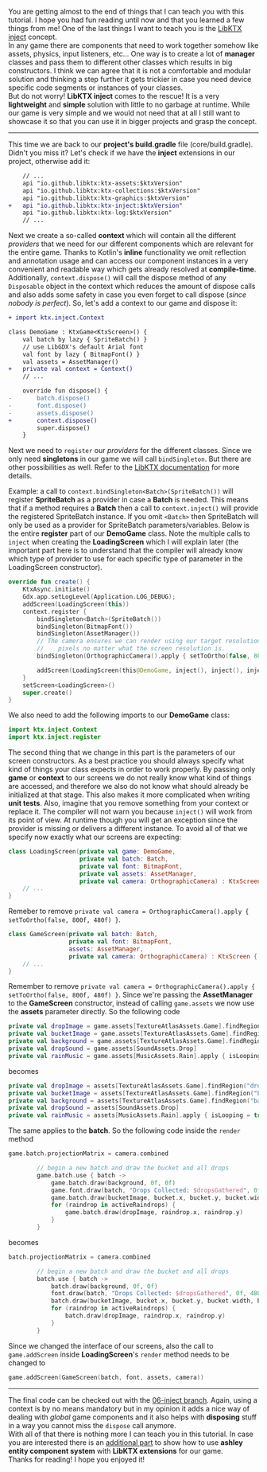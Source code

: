 You are getting almost to the end of things that I can teach you with this tutorial. I hope you had fun reading until now and that you learned a few things from me! One of the last things
I want to teach you is the [LibKTX inject](https://github.com/libktx/ktx/blob/master/inject/README.md) concept. <br>
In any game there are components that need to work together somehow like assets, physics, input listeners, etc... One way is to create a lot of **manager** classes and pass them to different 
other classes which results in big constructors. I think we can agree that it is not a comfortable and modular solution and thinking a step further it gets trickier in case you need device 
specific code segments or instances of your classes. <br>
But do not worry! **LibKTX inject** comes to the rescue! It is a very **lightweight** and **simple** solution with little to no garbage at runtime. While our game is very simple and we would not need that at all I still want to showcase it so that you can use it in bigger projects and grasp the concept.

***

This time we are back to our **project's build.gradle** file (core/build.gradle). Didn't you miss it? Let's check if we have the **inject** extensions in our project, otherwise add it:

```Diff
    // ...
    api "io.github.libktx:ktx-assets:$ktxVersion"
    api "io.github.libktx:ktx-collections:$ktxVersion"
    api "io.github.libktx:ktx-graphics:$ktxVersion"
+   api "io.github.libktx:ktx-inject:$ktxVersion"
    api "io.github.libktx:ktx-log:$ktxVersion"
    // ...
```

Next we create a so-called **context** which will contain all the different _providers_ that we need for our different components which are relevant for the entire game. 
Thanks to Kotlin's **inline** functionality we omit reflection and annotation usage and can access our component instances in a very convenient and readable way which gets already resolved at 
**compile-time**. Additionally, `context.dispose()` will call the dispose method of any `Disposable` object in the context which reduces the amount of dispose calls and also adds some safety in 
case you even forget to call dispose (_since nobody is perfect_). So, let's add a context to our game and dispose it:

```Diff
+ import ktx.inject.Context

class DemoGame : KtxGame<KtxScreen>() {
    val batch by lazy { SpriteBatch() }
    // use LibGDX's default Arial font
    val font by lazy { BitmapFont() }
    val assets = AssetManager()
+   private val context = Context()
    // ...

    override fun dispose() {
-       batch.dispose()
-       font.dispose()
-       assets.dispose()
+       context.dispose()
        super.dispose()
    }
```

Next we need to `register` our _providers_ for the different classes. Since we only need **singletons** in our game we will call `bindSingleton`. But there are other possibilities as well. 
Refer to the [LibKTX documentation](https://github.com/libktx/ktx/blob/master/inject/README.md) for more details. <br>

Example: a call to `context.bindSingleton<Batch>(SpriteBatch())` will register **SpriteBatch** as a provider in case a **Batch** is needed. This means that if a method requires a **Batch** 
then a call to `context.inject()` will provide the registered SpriteBatch instance. If you omit `<Batch>` then SpriteBatch will only be used as a provider for SpriteBatch parameters/variables. 
Below is the entire **register** part of our **DemoGame** class. Note the multiple calls to `inject` when creating the **LoadingScreen** which I will explain later (the important part here is 
to understand that the compiler will already know which type of provider to use for each specific type of parameter in the LoadingScreen constructor).

```Kotlin
override fun create() {
    KtxAsync.initiate()
    Gdx.app.setLogLevel(Application.LOG_DEBUG);
    addScreen(LoadingScreen(this))
    context.register {
        bindSingleton<Batch>(SpriteBatch())
        bindSingleton(BitmapFont())
        bindSingleton(AssetManager())
        // The camera ensures we can render using our target resolution of 800x480
        //    pixels no matter what the screen resolution is.
        bindSingleton(OrthographicCamera().apply { setToOrtho(false, 800f, 480f) })

        addScreen(LoadingScreen(this@DemoGame, inject(), inject(), inject(), inject()))
    }
    setScreen<LoadingScreen>()
    super.create()
}
```
We also need to add the following imports to our **DemoGame** class:

```Kotlin
import ktx.inject.Context
import ktx.inject.register
```

The second thing that we change in this part is the parameters of our screen constructors. As a best practice you should always specify what kind of things your class expects in order to work 
properly. By passing only **game** or **context** to our screens we do not really know what kind of things are accessed, and therefore we also do not know what should already be initialized at 
that stage. This also makes it more complicated when writing **unit tests**. Also, imagine that you remove something from your context or replace it. The compiler will not warn you because 
`inject()` will work from its point of view. At runtime though you will get an exception since the provider is missing or delivers a different instance. To avoid all of that we specify now 
exactly what our screens are expecting:

```Kotlin
class LoadingScreen(private val game: DemoGame,
                    private val batch: Batch,
                    private val font: BitmapFont,
                    private val assets: AssetManager,
                    private val camera: OrthographicCamera) : KtxScreen {
    // ...
}
```
Remeber to remove `private val camera = OrthographicCamera().apply { setToOrtho(false, 800f, 480f) }`.

```Kotlin
class GameScreen(private val batch: Batch,
                 private val font: BitmapFont,
                 assets: AssetManager,
                 private val camera: OrthographicCamera) : KtxScreen {
    // ...
}
```
Remember to remove `private val camera = OrthographicCamera().apply { setToOrtho(false, 800f, 480f) }`.
Since we're passing the **AssetManager** to the **GameScreen** constructor, instead of calling `game.assets` we now use the **assets** parameter directly. So the following code
    
```Kotlin
private val dropImage = game.assets[TextureAtlasAssets.Game].findRegion("drop")
private val bucketImage = game.assets[TextureAtlasAssets.Game].findRegion("bucket")
private val background = game.assets[TextureAtlasAssets.Game].findRegion("background")
private val dropSound = game.assets[SoundAssets.Drop]
private val rainMusic = game.assets[MusicAssets.Rain].apply { isLooping = true }
```

becomes

```Kotlin
private val dropImage = assets[TextureAtlasAssets.Game].findRegion("drop")
private val bucketImage = assets[TextureAtlasAssets.Game].findRegion("bucket")
private val background = assets[TextureAtlasAssets.Game].findRegion("background")
private val dropSound = assets[SoundAssets.Drop]
private val rainMusic = assets[MusicAssets.Rain].apply { isLooping = true }
```

The same applies to the **batch**. So the following code inside the `render` method

```Kotlin
game.batch.projectionMatrix = camera.combined

        // begin a new batch and draw the bucket and all drops
        game.batch.use { batch ->
            game.batch.draw(background, 0f, 0f)
            game.font.draw(batch, "Drops Collected: $dropsGathered", 0f, 480f)
            game.batch.draw(bucketImage, bucket.x, bucket.y, bucket.width, bucket.height)
            for (raindrop in activeRaindrops) {
                game.batch.draw(dropImage, raindrop.x, raindrop.y)
            }
        }
```

becomes

```Kotlin
batch.projectionMatrix = camera.combined

        // begin a new batch and draw the bucket and all drops
        batch.use { batch ->
            batch.draw(background, 0f, 0f)
            font.draw(batch, "Drops Collected: $dropsGathered", 0f, 480f)
            batch.draw(bucketImage, bucket.x, bucket.y, bucket.width, bucket.height)
            for (raindrop in activeRaindrops) {
                batch.draw(dropImage, raindrop.x, raindrop.y)
            }
        }
```

Since we changed the interface of our screens, also the call to `game.addScreen` inside **LoadingScreen**'s `render` method needs to be changed to
    
```Kotlin
game.addScreen(GameScreen(batch, font, assets, camera))
```
***

The final code can be checked out with the [06-inject branch](https://github.com/Quillraven/SimpleKtxGame/tree/06-inject). Again, using a context is by no means mandatory but in my opinion it adds a nice way of dealing with _global_ game components and it also helps with **disposing** stuff in a way you cannot miss the `dispose` call anymore. <br>
With all of that there is nothing more I can teach you in this tutorial. In case you are interested there is an [additional part](https://github.com/Quillraven/SimpleKtxGame/wiki/Ashley) to show how to use **ashley entity component system** with **LibKTX extensions** for our game. <br>
Thanks for reading! I hope you enjoyed it!
